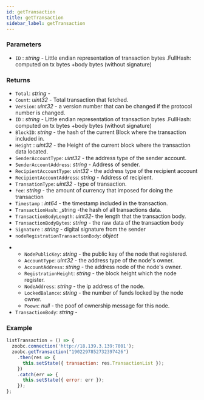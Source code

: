 ```yaml
---
id: getTransaction
title: getTransaction
sidebar_label: getTransaction
---
```


### Parameters

* `ID` : _string_ - Little endian representation of transaction bytes .FullHash: computed on tx bytes +body bytes (without signature)

### Returns

  - `Total`: _string_ -
  - `Count`: _uint32_ - Total transaction that fetched.
  - `Version`: _uint32_ - a version number that can be changed if the protocol number is changed.
  - `ID` : _string_ - Little endian representation of transaction bytes .FullHash: computed on tx bytes +body bytes (without signature)
  - `BlockID`: _string_ - the hash of the current Block where the transaction included in.
  - `Height` : _uint32_ - the Height of the current block where the transaction data located.
  - `SenderAccountType`: _uint32_ - the address type of the sender account.
  - `SenderAccountAddress`: _string_ - Address of sender.
  - `RecipientAccountType`: _uint32_ - the address type of the recipient account
  - `RecipientAccountAddress`: _string_ - Address of recipient.
  - `TransationType`: _uint32_ - type of transaction.
  - `Fee`: _string_ - the amount of currency that imposed for doing the transaction
  - `Timestamp` : _int64_ - the timestamp included in the transaction.
  - `TransactionHash`: _string -the hash of all transactions data.
  - `TransactionBodyLength`: _uint32_- the length that the transaction body.
  - `TransactionBodyBytes`: _string_ - the raw data of the transaction body
  - `Signature` : _string_ - digital signature from the sender
  - `nodeRegistrationTransactionBody`: _object_
  <!-- need further discussion with the core to specify each field for each transaction. -->
  - - `NodePublicKey`: _string_ - the public key of the node that registered.
    - `AccountType`: _uint32_ - the address type of the node's owner.
    - `AccountAddress`: _string_ - the address node of the node's owner.
    - `RegistrationHeight`: _string_ - the block height which the node register.
    - `NodeAddress`: _string_ - the ip address of the node.
    - `LockedBalance`: _string_ - the number of funds locked by the node owner.
    - `Poown`: _null_ - the poof of ownership message for this node.
  - `TransactionBody`: _string_ -

### Example
```javascript
listTransaction = () => {
  zoobc.connection('http://18.139.3.139:7001');
  zoobc.getTransaction("1902297852732397426")
    .then(res => {
      this.setState({ transaction: res.TransactionList });
    })
    .catch(err => {
      this.setState({ error: err });
    });
};
```
